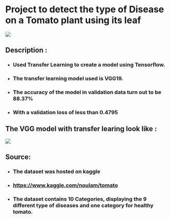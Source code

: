 # Project to detect the type of Disease on a Tomato plant using its leaf 

<img src="./img2.jpg">


## Description : 
* ### Used Transfer Learning to create a model using Tensorflow.
* ### The transfer learning model used is VGG19.
* ### The accuracy of the model in validation data turn out to be 88.37%
* ### With a validation loss of less than 0.4795

## The VGG model with transfer learing look like :

<img src="./train (1).jpg">

## Source:
* ### The dataset was hosted on kaggle
* ###  <https://www.kaggle.com/noulam/tomato>
* ### The dataset contains 10 Categories, displaying the 9 different type of diseases and one category for healthy tomato.

